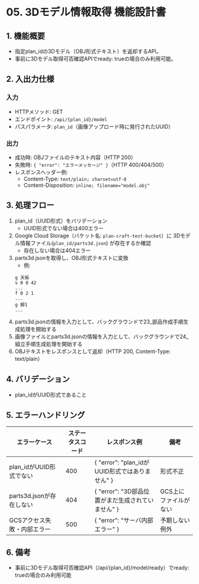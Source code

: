 <!-- filepath: c:\Users\sora1\Desktop\myapp\plan_craft\doc\機能設計\05_3Dモデル情報取得.md -->

# 05. 3Dモデル情報取得 機能設計書

## 1. 機能概要

- 指定plan_idの3Dモデル（OBJ形式テキスト）を返却するAPI。
- 事前に3Dモデル取得可否確認APIでready: trueの場合のみ利用可能。

## 2. 入出力仕様

### 入力

- HTTPメソッド: GET
- エンドポイント: `/api/{plan_id}/model`
- パスパラメータ: `plan_id`（画像アップロード時に発行されたUUID）

### 出力

- 成功時: OBJファイルのテキスト内容（HTTP 200）
- 失敗時: `{ "error": "エラーメッセージ" }`（HTTP 400/404/500）
- レスポンスヘッダー例:
  - Content-Type: `text/plain; charset=utf-8`
  - Content-Disposition: `inline; filename="model.obj"`

## 3. 処理フロー

1. plan_id（UUID形式）をバリデーション
   - UUID形式でない場合は400エラー
2. Google Cloud Storage（バケット名: `plan-craft-test-bucket`）に 3Dモデル情報ファイル(`plan_id/parts3d.json`) が存在するか確認
   - 存在しない場合は404エラー
3. parts3d.jsonを取得し、OBJ形式テキストに変換
   - 例:
   ```
   g 天板
   v 0 0 42
   ...
   f 0 2 1
   ...
   g 脚1
   ...
   ```
4. parts3d.jsonの情報を入力として、バックグラウンドで23_部品作成手順生成処理を開始する
5. 画像ファイルとparts3d.jsonの情報を入力として、バックグラウンドで24_組立手順生成処理を開始する
6. OBJテキストをレスポンスとして返却（HTTP 200, Content-Type: text/plain）

## 4. バリデーション

- plan_idがUUID形式であること

## 5. エラーハンドリング

| エラーケース                | ステータスコード | レスポンス例                                 | 備考                         |
|----------------------------|------------------|---------------------------------------------|------------------------------|
| plan_idがUUID形式でない    | 400              | { "error": "plan_idがUUID形式ではありません" } | 形式不正                     |
| parts3d.jsonが存在しない   | 404              | { "error": "3D部品位置がまだ生成されていません" } | GCS上にファイルがない         |
| GCSアクセス失敗・内部エラー| 500              | { "error": "サーバ内部エラー" }             | 予期しない例外                |

## 6. 備考

- 事前に3Dモデル取得可否確認API（/api/{plan_id}/model/ready）でready: trueの場合のみ利用可能

